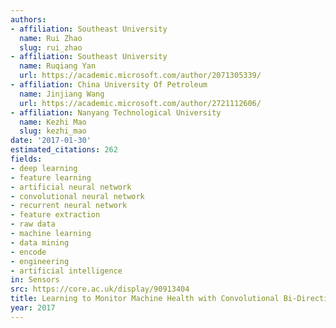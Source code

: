 ```yaml
---
authors:
- affiliation: Southeast University
  name: Rui Zhao
  slug: rui_zhao
- affiliation: Southeast University
  name: Ruqiang Yan
  url: https://academic.microsoft.com/author/2071305339/
- affiliation: China University Of Petroleum
  name: Jinjiang Wang
  url: https://academic.microsoft.com/author/2721112606/
- affiliation: Nanyang Technological University
  name: Kezhi Mao
  slug: kezhi_mao
date: '2017-01-30'
estimated_citations: 262
fields:
- deep learning
- feature learning
- artificial neural network
- convolutional neural network
- recurrent neural network
- feature extraction
- raw data
- machine learning
- data mining
- encode
- engineering
- artificial intelligence
in: Sensors
src: https://core.ac.uk/display/90913404
title: Learning to Monitor Machine Health with Convolutional Bi-Directional LSTM Networks.
year: 2017
---
```

